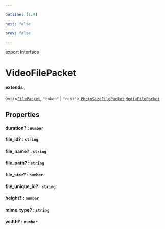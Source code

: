 ```yaml
---

outline: [1,4]

next: false

prev: false

---
```


export Interface
# VideoFilePacket
#### extends
 `Omit`<[`FilePacket`](./FilePacket.md), `"token"` \| `"rest"`>,[`PhotoSizeFilePacket`](./PhotoSizeFilePacket.md),[`MediaFilePacket`](./MediaFilePacket.md)

## Properties

#### duration? : `number`

#### file_id? : `string`

#### file_name? : `string`

#### file_path? : `string`

#### file_size? : `number`

#### file_unique_id? : `string`

#### height? : `number`

#### mime_type? : `string`

#### width? : `number`
